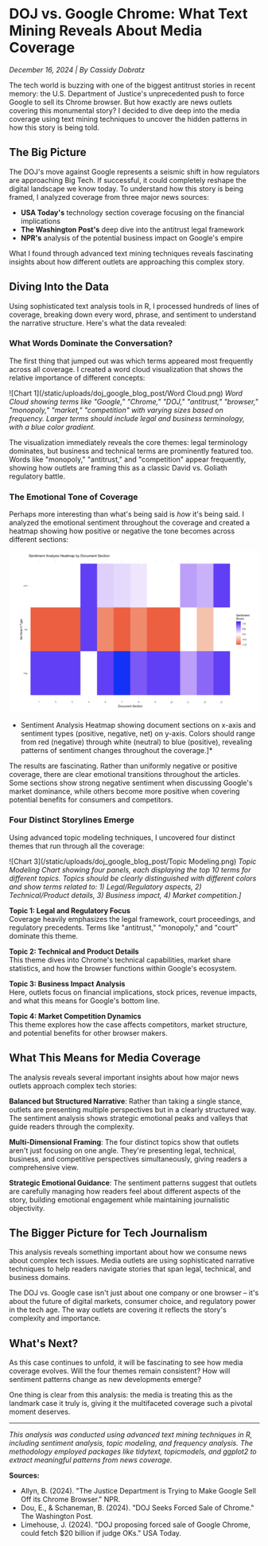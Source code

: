 # DOJ vs. Google Chrome: What Text Mining Reveals About Media Coverage

*December 16, 2024 | By Cassidy Dobratz*

The tech world is buzzing with one of the biggest antitrust stories in recent memory: the U.S. Department of Justice's unprecedented push to force Google to sell its Chrome browser. But how exactly are news outlets covering this monumental story? I decided to dive deep into the media coverage using text mining techniques to uncover the hidden patterns in how this story is being told.

## The Big Picture

The DOJ's move against Google represents a seismic shift in how regulators are approaching Big Tech. If successful, it could completely reshape the digital landscape we know today. To understand how this story is being framed, I analyzed coverage from three major news sources:

- **USA Today's** technology section coverage focusing on the financial implications
- **The Washington Post's** deep dive into the antitrust legal framework  
- **NPR's** analysis of the potential business impact on Google's empire

What I found through advanced text mining techniques reveals fascinating insights about how different outlets are approaching this complex story.

## Diving Into the Data

Using sophisticated text analysis tools in R, I processed hundreds of lines of coverage, breaking down every word, phrase, and sentiment to understand the narrative structure. Here's what the data revealed:

### What Words Dominate the Conversation?

The first thing that jumped out was which terms appeared most frequently across all coverage. I created a word cloud visualization that shows the relative importance of different concepts:

![Chart 1](/static/uploads/doj_google_blog_post/Word Cloud.png)
*Word Cloud showing terms like "Google," "Chrome," "DOJ," "antitrust," "browser," "monopoly," "market," "competition" with varying sizes based on frequency. Larger terms should include legal and business terminology, with a blue color gradient.*

The visualization immediately reveals the core themes: legal terminology dominates, but business and technical terms are prominently featured too. Words like "monopoly," "antitrust," and "competition" appear frequently, showing how outlets are framing this as a classic David vs. Goliath regulatory battle.

### The Emotional Tone of Coverage

Perhaps more interesting than what's being said is *how* it's being said. I analyzed the emotional sentiment throughout the coverage and created a heatmap showing how positive or negative the tone becomes across different sections:

![Chart 2](/static/uploads/doj_google_blog_post/Heatmap.png)
* Sentiment Analysis Heatmap showing document sections on x-axis and sentiment types (positive, negative, net) on y-axis. Colors should range from red (negative) through white (neutral) to blue (positive), revealing patterns of sentiment changes throughout the coverage.]*

The results are fascinating. Rather than uniformly negative or positive coverage, there are clear emotional transitions throughout the articles. Some sections show strong negative sentiment when discussing Google's market dominance, while others become more positive when covering potential benefits for consumers and competitors.

### Four Distinct Storylines Emerge

Using advanced topic modeling techniques, I uncovered four distinct themes that run through all the coverage:

![Chart 3](/static/uploads/doj_google_blog_post/Topic Modeling.png)
*Topic Modeling Chart showing four panels, each displaying the top 10 terms for different topics. Topics should be clearly distinguished with different colors and show terms related to: 1) Legal/Regulatory aspects, 2) Technical/Product details, 3) Business impact, 4) Market competition.]*

**Topic 1: Legal and Regulatory Focus**  
Coverage heavily emphasizes the legal framework, court proceedings, and regulatory precedents. Terms like "antitrust," "monopoly," and "court" dominate this theme.

**Topic 2: Technical and Product Details**  
This theme dives into Chrome's technical capabilities, market share statistics, and how the browser functions within Google's ecosystem.

**Topic 3: Business Impact Analysis**  
Here, outlets focus on financial implications, stock prices, revenue impacts, and what this means for Google's bottom line.

**Topic 4: Market Competition Dynamics**  
This theme explores how the case affects competitors, market structure, and potential benefits for other browser makers.

## What This Means for Media Coverage

The analysis reveals several important insights about how major news outlets approach complex tech stories:

**Balanced but Structured Narrative**: Rather than taking a single stance, outlets are presenting multiple perspectives but in a clearly structured way. The sentiment analysis shows strategic emotional peaks and valleys that guide readers through the complexity.

**Multi-Dimensional Framing**: The four distinct topics show that outlets aren't just focusing on one angle. They're presenting legal, technical, business, and competitive perspectives simultaneously, giving readers a comprehensive view.

**Strategic Emotional Guidance**: The sentiment patterns suggest that outlets are carefully managing how readers feel about different aspects of the story, building emotional engagement while maintaining journalistic objectivity.

## The Bigger Picture for Tech Journalism

This analysis reveals something important about how we consume news about complex tech issues. Media outlets are using sophisticated narrative techniques to help readers navigate stories that span legal, technical, and business domains.

The DOJ vs. Google case isn't just about one company or one browser – it's about the future of digital markets, consumer choice, and regulatory power in the tech age. The way outlets are covering it reflects the story's complexity and importance.

## What's Next?

As this case continues to unfold, it will be fascinating to see how media coverage evolves. Will the four themes remain consistent? How will sentiment patterns change as new developments emerge?

One thing is clear from this analysis: the media is treating this as the landmark case it truly is, giving it the multifaceted coverage such a pivotal moment deserves.

---

*This analysis was conducted using advanced text mining techniques in R, including sentiment analysis, topic modeling, and frequency analysis. The methodology employed packages like tidytext, topicmodels, and ggplot2 to extract meaningful patterns from news coverage.*

**Sources:**
- Allyn, B. (2024). "The Justice Department is Trying to Make Google Sell Off its Chrome Browser." NPR.
- Dou, E., & Schaneman, B. (2024). "DOJ Seeks Forced Sale of Chrome." The Washington Post.
- Limehouse, J. (2024). "DOJ proposing forced sale of Google Chrome, could fetch $20 billion if judge OKs." USA Today.